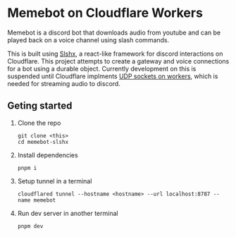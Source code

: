 # Memebot on Cloudflare Workers

Memebot is a discord bot that downloads audio from youtube and can be played back on a voice channel using slash commands.

This is built using [Slshx](https://github.com/mrbbot/slshx), a react-like framework for discord interactions on Cloudflare.
This project attempts to create a gateway and voice connections for a bot using a durable object. Currently development on this is suspended until Cloudflare implments [UDP sockets on workers](https://blog.cloudflare.com/introducing-socket-workers/), which is needed for streaming audio to discord.

## Geting started

1. Clone the repo

   ```
   git clone <this>
   cd memebot-slshx
   ```

2. Install dependencies

   ```
   pnpm i
   ```

3. Setup tunnel in a terminal

   ```
   cloudflared tunnel --hostname <hostname> --url localhost:8787 --name memebot
   ```

4. Run dev server in another terminal

   ```
   pnpm dev
   ```
